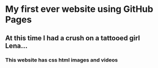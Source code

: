 # My first ever website using GitHub Pages

## At this time I had a crush on a tattooed girl Lena...

### This website has css html images and videos